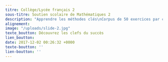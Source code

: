 ```yaml
---
titre: Collège/Lycée français 2
sous-titre: Soutien scolaire de Mathématiques 2
description: "Apprendre les méthodes clés\nCorpus de 50 exercices par chapitre "
alignement: 
image: "/uploads/slide-2.jpg"
texte_boutton: Découvrez les clefs du succès
lien_boutton: 
date: 2017-12-02 00:26:32 +0000
texte-boutton: ''
lien-boutton: ''
---
```

